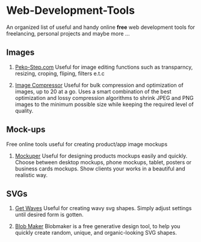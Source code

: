 # Web-Development-Tools

An organized list of useful and handy online **free** web development tools for freelancing, personal projects and maybe more ...

## Images

1. [Peko-Step.com](https://cdn.peko-step.com/en/)
Useful for image editing functions such as transparncy, resizing, croping, fliping, filters e.t.c

2. [Image Compressor](https://imagecompressor.com/)
Useful for bulk compression and optimization of images, up to 20 at a go. Uses a smart combination of the best optimization and lossy compression algorithms to shrink JPEG and PNG images to the minimum possible size while keeping the required level of quality.

##  Mock-ups
Free online tools useful for creating product/app image mockups

1. [Mockuper](https://mockuper.net/)
Useful for designing products mockups easily and quickly. Choose between desktop mockups, phone mockups, tablet, posters or business cards mockups. Show clients your works in a beautiful and realistic way.

## SVGs

1. [Get Waves](https://getwaves.io/)
Useful for creating wavy svg shapes. Simply adjust settings until desired form is gotten.

2. [Blob Maker](https://www.blobmaker.app/)
Blobmaker is a free generative design tool, to help you quickly create random, unique, and organic-looking SVG shapes.

